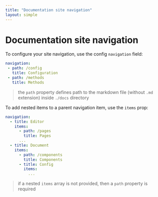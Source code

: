```yaml
---
title: "Documentation site navigation"
layout: simple
---
```


# Documentation site navigation

To configure your site navigation, use the config `navigation` field:

```yaml
navigation:
 - path: /config
   title: Configuration
 - path: /methods
   title: Methods
```

> the `path` property defines path to the markdown file (without `.md` extension) inside `./docs` directory

To add nested items to a parent navigation item, use the `items` prop:

```yaml
navigation:
  - title: Editor
    items:
      - path: /pages
        title: Pages
      ...
  - title: Document
    items:
      - path: /components
        title: Components
      - title: Config
        items:
          ...
```

> if a nested `items` array is not provided, then a `path` property is required
